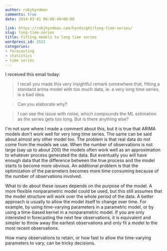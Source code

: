 ```yaml
---
author: robjhyndman
comments: true
date: 2014-03-01 06:08:49+00:00

link: https://robjhyndman.com/hyndsight/long-time-series/
slug: long-time-series
title: Fitting models to long time series
wordpress_id: 2531
categories:
- forecasting
- statistics
- time series
---
```


I received this email today:

>I recall you made this very insightful remark somewhere that, fitting a standard arima model with too much data, ie. a very long time series, is a bad idea. 

>Can you elaborate why? 

>I can see the issue with noise, which compounds the ML estimation as the series gets too long. But is there anything else?



I'm not sure where I made a comment about this, but it is true that ARIMA models don't work well for very long time series. The same can be said about almost any other model too. The problem is that real data do not come from the models we use. When the number of observations is not large (say up to about 200) the models often work well as an approximation to whatever process generated the data. But eventually you will have enough data that the difference between the true process and the model starts to become more obvious. An additional problem is that the optimization of the parameters becomes more time consuming because of the number of observations involved. 

What to do about these issues depends on the purpose of the model. A more flexible nonparametric model could be used, but this still assumes that the model structure will work over the whole period of the data. A better approach is usually to allow the model itself to change over time. For example, by using time-varying parameters in a parametric model, or by using a time-based kernel in a nonparametric model. If you are only interested in forecasting the next few observations, it is equivalent and simpler to throw away the earliest observations and only fit a model to the most recent observations. 

How many observations to retain, or how fast to allow the time-varying parameters to vary, can be tricky decisions.
